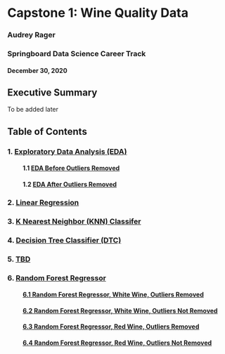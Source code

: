 # Capstone 1: Wine Quality Data
### Audrey Rager
### Springboard Data Science Career Track
#### December 30, 2020

## Executive Summary
To be added later


## Table of Contents
### 1. <a href="">Exploratory Data Analysis (EDA)</a>
#### &ensp;&ensp;&ensp;&ensp;&ensp;1.1 <a href="">EDA Before Outliers Removed</a>
#### &ensp;&ensp;&ensp;&ensp;&ensp;1.2 <a href="">EDA After Outliers Removed</a>
### 2. <a href="">Linear Regression</a>
### 3. <a href="">K Nearest Neighbor (KNN) Classifer</a>
### 4. <a href="">Decision Tree Classifier (DTC)</a>
### 5. <a href="">TBD</a>
### 6. <a href="">Random Forest Regressor</a>
#### &ensp;&ensp;&ensp;&ensp;&ensp;<a href="">6.1 Random Forest Regressor, White Wine, Outliers Removed</a>
#### &ensp;&ensp;&ensp;&ensp;&ensp;<a href="">6.2 Random Forest Regressor, White Wine, Outliers Not Removed</a>
#### &ensp;&ensp;&ensp;&ensp;&ensp;<a href="">6.3 Random Forest Regressor, Red Wine, Outliers Removed</a>
#### &ensp;&ensp;&ensp;&ensp;&ensp;<a href="">6.4 Random Forest Regressor, Red Wine, Outliers Not Removed</a>



